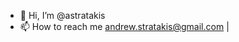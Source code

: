 - 👋 Hi, I’m @astratakis
- 📫 How to reach me andrew.stratakis@gmail.com | 

<!---
astratakis/astratakis is a ✨ special ✨ repository because its `README.md` (this file) appears on your GitHub profile.
You can click the Preview link to take a look at your changes.
--->
